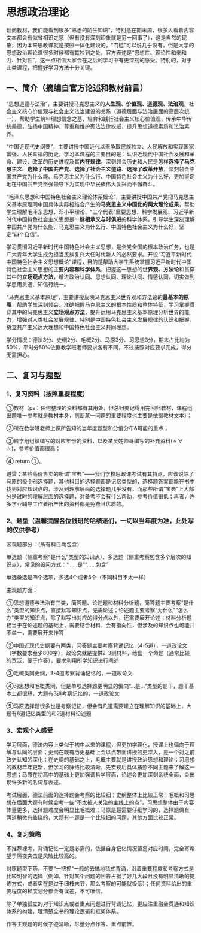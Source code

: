 # 思想政治理论

翻阅教材，我们能看到很多“熟悉的陌生知识”，特别是在期末周，很多人看着内容文本都会有似曾相识之感（但有没有深刻印象就是另一回事了），这是自然的现象，因为本来思政课就是按照一体化建设的，“门槛”可以说几乎没有，但是大学的思想政治理论课很多时候都有其独到之处，官方表述是“思想性、理论性和亲和力、针对性”，这一点相信大家会在之后的学习中有更深刻的感受。特别的，对于此类课程，把握好学习方法十分关键。

 

## 一、简介（摘编自官方论述和教材前言）

“思想道德与法治”，主要讲授马克思主义的**人生观、价值观、道德观、法治观**，社会主义核心价值观与社会主义法治建设的关系（道德层面与法治层面的高层次统一），帮助学生筑牢理想信念之基，培育和践行社会主义核心价值观，传承中华传统美德，弘扬中国精神，尊重和维护宪法法律权威，提升思想道德素质和法治素养。

“中国近现代史纲要”，主要讲授中国近代以来争取民族独立、人民解放和实现国家富强、人民幸福的历史，学习本课程的主要目的是：认识近现代中国社会发展和革命、建设、改革的历史进程及其**内在规律**，深刻领会历史和人民是怎样**选择了马克思主义**、**选择了中国共产党**、**选择了社会主义道路**、**选择了改革开放**，深刻领会中国共产党为什么能、马克思主义为什么行、中国特色社会主义为什么好，更加坚定地在中国共产党坚强领导下为实现中华民族伟大复兴而不懈奋斗。

“毛泽东思想和中国特色社会主义理论体系概论”，主要讲授中国共产党把马克思主义基本原理同中国具体实际相结合产生的**马克思主义中国化的两大理论成果**，帮助学生理解毛泽东思想、邓小平理论、“三个代表”重要思想、科学发展观、习近平新时代中国特色社会主义思想是**一脉相承又与时俱进**的科学体系，引导学生深刻理解中国共产党为什么能、马克思主义为什么行、中国特色社会主义为什么好，坚定“四个自信”。

学习贯彻习近平新时代中国特色社会主义思想，是全党全国的根本政治任务，也是广大青年大学生成为担当民族复兴大任时代新人的必然要求。开设“习近平新时代中国特色社会主义思想概论”课程，目的是帮助大学生系统掌握习近平新时代中国特色社会主义思想的**主要内容和科学体系**，把握这一思想的**世界观、方法论**和贯穿其中的**立场观点方法**，增进政治认同、思想认同、理论认同、情感认同，切实做到学思用贯通、知信行统一。

“马克思主义基本原理”，主要讲授反映马克思主义世界观和方法论的**最基本的原理**，帮助学生深刻领会、准确把握马克思主义的根本性质和整体特征，学习掌握贯穿其中的马克思主义**立场观点方法**，提升运用马克思主义基本原理分析世界的能力，增强对人类社会发展规律、特别是中国特色社会主义发展规律的认识和把握，树立共产主义远大理想和中国特色社会主义共同理想。

 

学分情况：德法3分、史纲2分、毛概2分、马原3分、习思想3分，期末占比均为50%，平时分50%依据教学班老师要求各有不同，不过按照对应要求完成，得分无需担心。

 

## 二、复习与题型

### 1、复习资料（按照重要程度）

①教材（ps：任何整理的资料都有其用处，但总归要记得用完回归教材，课程组出题唯一参考就是教材本身，判断某一问题的重要程度也主要是依据教材文本）；

②所在教学班老师上课所告知的当年度题型和分值分布&可能的重点；

③钱学组组织编写的对应年份的资料，以及某吴姓帅哥编写的补充资料(〃∀〃)，参考价值都很高；

④ return ①。

 

避雷：某些高价售卖的所谓“宝典”——我们学校思政课考试有其特点，应该说除了马原的极个别选择题，其他科目的选择题都是记忆类型的，选择题答案都能在书中找到对应知识点的，涉及到理解层面的选择题几乎没有，而那些所谓“宝典”上大部分是过时的理解层面的选择题，对备考不会有什么帮助，参考价值很低；再者，许多学业辅导工作者所产出的资料都是免费且优质的。

 

### 2、题型（温馨提醒各位钱班的哈绩迷们，一切以当年度为准，此处写的仅供参考）

 

客观题部分：（所有科目均包含）

单选题（侧重考察“是什么”类型的知识点）、多选题（侧重考察包含多个层次的知识点），常见的设问方式：“……是”“……包含”

单选备选是四个选项，多选4个或者5个（不同科目不太一样）

 

主观题方面：

 

①思想道德与法治有三类，简答题、论述题和材料分析题，简答题主要考察“是什么”类型的知识点，直接默写知识点，无需论述；论述题主要考察“为什么”“怎么办”类型的知识点，除了默写出对应的得分点以外，还需要展开论述；材料分析题相当于在论述题的基础上，需要结合材料，会有指向性，但涉及的知识点也可能并不单一，需要展开来作答

 

②中国近现代史纲要有两类，问答题主要考察背诵记忆（4-5道），一道政论文（字数要求至少800字），政论文就是提供2-3则材料，给出一个命题（通常比较的宽泛，便于作答），要求利用所学知识进行阐述

 

③毛概类同史纲，3-4道考察背诵记忆的，一道政论文

 

④习思想和毛概类同，但是单项选择题更明显的偏向“…是…”类型的题干，题干基本上都很短，大题有3道考察记忆的，一道政论文

 

⑤马原选择题很多也是考察记忆，但会有几道需要建立在理解知识的基础上，大题有6道记忆类型的和2道材料论述题

 

### 3、宏观个人感受

学习层面，德法内容上类似于初中以来的课程，但更加学理化，授课上也偏向于理解与认同的层面；史纲在既有历史基础上会以点带面讲授的更深入，是一个对之前政史认知的深化；在史纲的基础之上，毛概主要就是讲授政治思想和理论；习思想的教材年年更新，但学习的脉络比较清晰，先宏观后具体按照不同主题来了解这一思想；马原在初高中的基础上更加强调哲学层面，论述会更加深刻系统全面，会出现许多新的名词与表述。

考试层面，德法前面的选择题会考察的比较细；史纲整体上比较正常；毛概和习思想在后面大题有时候会考一些“不太被人关注的主线上的点”，习思想整体由于内容体量更多，选择题难度会明显比毛概难；马原是最需要仔细学习的，选择题偶有一两道稍微有些绕的，大题有一题是一个比较细的问题，其他方面比较正常。

 

### 4、复习策略

不推荐裸考，背诵记忆一定是必需的，依据自身记忆情况留足对应时间，完全寄希望于隔夜突击是风险比较高的。

对照题型下药，不要“一把抓”一般的去搞地毯式背诵，沿着重要程度和考察方式是比较明智的选择（例如，针对某个问题的回答占据了好几大段且没有明显清晰的提炼方式，或者实在是过于细枝末节，那么考察的可能就极低）；任何资料给出的重要程度的梯度划分都会有误差，不可唯信。

除了单独孤立的对于知识点或者重点问题进行背诵记忆，更应注重融会贯通和知识体系的构建，理清楚全书的理论逻辑和框架体系。

作答主观题的时候字迹清晰，尽量分点作答、重点前置。